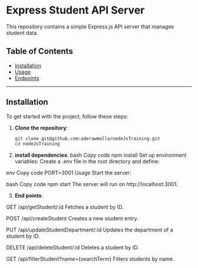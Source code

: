 # Express Student API Server

This repository contains a simple Express.js API server that manages student data.

## Table of Contents
- [Installation](#installation)
- [Usage](#usage)
- [Endpoints](#endpoints)


---

## Installation

To get started with the project, follow these steps:

1. **Clone the repository**:
   ```bash
   git clone git@github.com:aderawmolla/nodeJsTraining.git
   cd nodeJsTraining

2. **install dependencies**:
bash
Copy code
npm install
Set up environment variables:
Create a .env file in the root directory and define:

env
Copy code
PORT=3001
Usage
Start the server:

bash
Copy code
npm start
The server will run on http://localhost:3001.

3. **End points**:

GET /api/getStudent/:id
Fetches a student by ID.

POST /api/createStudent
Creates a new student entry.

PUT /api/updateStudentDepartment/:id
Updates the department of a student by ID.

DELETE /api/deleteStudent/:id
Deletes a student by ID.

GET /api/filterStudent?name={searchTerm}
Filters students by name.

